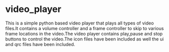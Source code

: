 # video_player
This is a simple python based video player that plays all types of video files.It contains a volume controller and a frame controller to
skip to various frame locations in the video.The video player contains play,pause and stop buttons to control the video.The icon files have
been included as well the ui and qrc files have been included.

